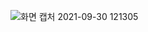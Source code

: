 ![화면 캡처 2021-09-30 121305](https://user-images.githubusercontent.com/16078263/135380117-85476c93-e8dc-40fb-93f1-a8f4b6143d1d.png)
